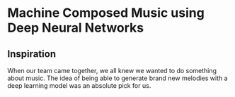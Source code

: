 # Machine Composed Music using Deep Neural Networks

## Inspiration

When our team came together, we all knew we wanted to do something about music. The idea of being able to generate brand new melodies with a deep learning model was an absolute pick for us.

